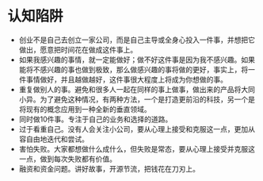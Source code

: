 # 认知陷阱

- 创业不是自己去创立一家公司，而是自己主导或全身心投入一件事，并想把它做出，愿意把时间花在做成这件事上。
- 如果我感兴趣的事情，就一定能做好；做不好这件事是因为我不感兴趣。如果能将不感兴趣的事也做到极致，那么做感兴趣的事将做的更好，事实上，将一件事情做好，并且越做越好，这件事很大程度上将成为你想做的事。
- 重复做别人的事。避免和很多人一起在同样的事上做事，做出来的产品将大同小异。为了避免这种情况，有两种方法，一个是打造更前沿的科技，另一个是将现有的概念应用到一种全新的垂直领域。
- 同时做10件事。专注于自己的业务和选择的道路。
- 过于看重自己。没有人会关注小公司，要从心理上接受和克服这一点，更加从容自由地迭代和尝试。
- 害怕失败。大家都想做什么成什么，但失败是常态，要从心理上接受并克服这一点，做到每次失败都有价值。
- 融资和资金问题。讲好故事，开源节流，把钱花在刀刃上。

